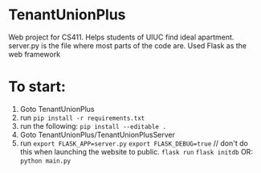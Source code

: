 # TenantUnionPlus
Web project for CS411. Helps students of UIUC find ideal apartment.
server.py is the file where most parts of the code are.
Used Flask as the web framework

# To start:
<!-- 0. run
    `source .bashrc`
    `export LC_ALL=en_US.utf-8`
    `export LANG=en_US.utf-8` -->
1. Goto TenantUnionPlus
2. run
    <!-- `npm -g install phantomjs-prebuilt` -->
    `pip install -r requirements.txt`
3. run the following:
    `pip install --editable .`
4. Goto TenantUnionPlus/TenantUnionPlusServer
5. run
    `export FLASK_APP=server.py`
    `export FLASK_DEBUG=true` // don't do this when launching the website to public.
    `flask run`
    `flask initdb`
OR: `python main.py`
